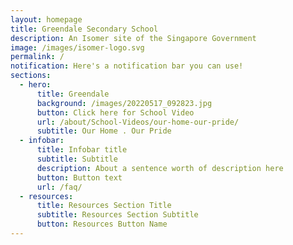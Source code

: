 ```yaml
---
layout: homepage
title: Greendale Secondary School
description: An Isomer site of the Singapore Government
image: /images/isomer-logo.svg
permalink: /
notification: Here's a notification bar you can use!
sections:
  - hero:
      title: Greendale
      background: /images/20220517_092823.jpg
      button: Click here for School Video
      url: /about/School-Videos/our-home-our-pride/
      subtitle: Our Home . Our Pride
  - infobar:
      title: Infobar title
      subtitle: Subtitle
      description: About a sentence worth of description here
      button: Button text
      url: /faq/
  - resources:
      title: Resources Section Title
      subtitle: Resources Section Subtitle
      button: Resources Button Name
---
```

